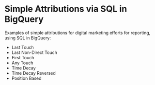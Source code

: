 # Simple Attributions via SQL in BigQuery
Examples of simple attributions for digital marketing efforts for reporting, using SQL in BigQuery:
- Last Touch
- Last Non-Direct Touch
- First Touch
- Any Touch
- Time Decay
- Time Decay Reversed
- Position Based
